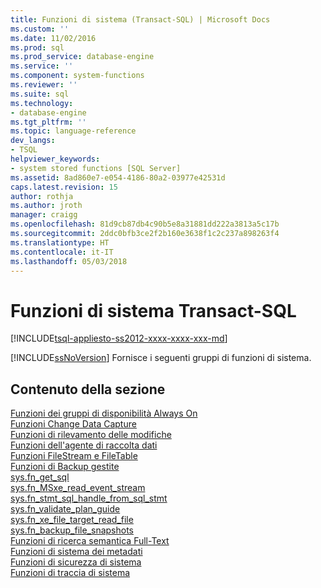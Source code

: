 ```yaml
---
title: Funzioni di sistema (Transact-SQL) | Microsoft Docs
ms.custom: ''
ms.date: 11/02/2016
ms.prod: sql
ms.prod_service: database-engine
ms.service: ''
ms.component: system-functions
ms.reviewer: ''
ms.suite: sql
ms.technology:
- database-engine
ms.tgt_pltfrm: ''
ms.topic: language-reference
dev_langs:
- TSQL
helpviewer_keywords:
- system stored functions [SQL Server]
ms.assetid: 8ad860e7-e054-4186-80a2-03977e42531d
caps.latest.revision: 15
author: rothja
ms.author: jroth
manager: craigg
ms.openlocfilehash: 81d9cb87db4c90b5e8a31881dd222a3813a5c17b
ms.sourcegitcommit: 2ddc0bfb3ce2f2b160e3638f1c2c237a898263f4
ms.translationtype: HT
ms.contentlocale: it-IT
ms.lasthandoff: 05/03/2018
---
```

# <a name="system-functions-for-transact-sql"></a>Funzioni di sistema Transact-SQL
[!INCLUDE[tsql-appliesto-ss2012-xxxx-xxxx-xxx-md](../../includes/tsql-appliesto-ss2012-xxxx-xxxx-xxx-md.md)]

  [!INCLUDE[ssNoVersion](../../includes/ssnoversion-md.md)] Fornisce i seguenti gruppi di funzioni di sistema.  
  
## <a name="in-this-section"></a>Contenuto della sezione  
 [Funzioni dei gruppi di disponibilità Always On](../../relational-databases/system-functions/always-on-availability-groups-functions-transact-sql.md)  
 [Funzioni Change Data Capture](../../relational-databases/system-functions/change-data-capture-functions-transact-sql.md)  
 [Funzioni di rilevamento delle modifiche](../../relational-databases/system-functions/change-tracking-functions-transact-sql.md)  
 [Funzioni dell'agente di raccolta dati](../../relational-databases/system-functions/data-collector-functions-transact-sql.md)  
 [Funzioni FileStream e FileTable](../../relational-databases/system-functions/filestream-and-filetable-functions-transact-sql.md)  
 [Funzioni di Backup gestite](../../relational-databases/system-functions/managed-backup-functions-transact-sql.md)  
 [sys.fn_get_sql](../../relational-databases/system-functions/sys-fn-get-sql-transact-sql.md)  
 [sys.fn_MSxe_read_event_stream](../../relational-databases/system-functions/sys-fn-msxe-read-event-stream-transact-sql.md)  
 [sys.fn_stmt_sql_handle_from_sql_stmt](../../relational-databases/system-functions/sys-fn-stmt-sql-handle-from-sql-stmt-transact-sql.md)  
 [sys.fn_validate_plan_guide](../../relational-databases/system-functions/sys-fn-validate-plan-guide-transact-sql.md)  
 [sys.fn_xe_file_target_read_file](../../relational-databases/system-functions/sys-fn-xe-file-target-read-file-transact-sql.md)  
 [sys.fn_backup_file_snapshots](../../relational-databases/system-functions/sys-fn-db-backup-file-snapshots-transact-sql.md)  
 [Funzioni di ricerca semantica Full-Text](../../relational-databases/system-functions/full-text-search-and-semantic-search-functions-transact-sql.md)  
 [Funzioni di sistema dei metadati](../../relational-databases/system-functions/system-metadata-functions.md)  
 [Funzioni di sicurezza di sistema](../../relational-databases/system-functions/system-security-functions.md)  
 [Funzioni di traccia di sistema](../../relational-databases/system-functions/system-trace-functions.md)  
  
